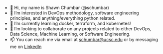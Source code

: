 - 👋 Hi, my name is Shawn Chumbar (@schumbar)
- 👀 I’m interested in DevOps methodology, software engineering principles, and anything/everything python related.
- 🌱 I’m currently learning docker, terraform, and kubernetes!
- 💞️ I’m looking to collaborate on any projects related to either DevOps, Data Science, Machine Learning, or Software Engineering.
- 📫 You can reach me via email at schumbar@ucsc.edu or by messaging me on [LinkedIn](https://www.linkedin.com/in/schumbar/)

<!---
schumbar/schumbar is a ✨ special ✨ repository because its `README.md` (this file) appears on your GitHub profile.
You can click the Preview link to take a look at your changes.
--->
